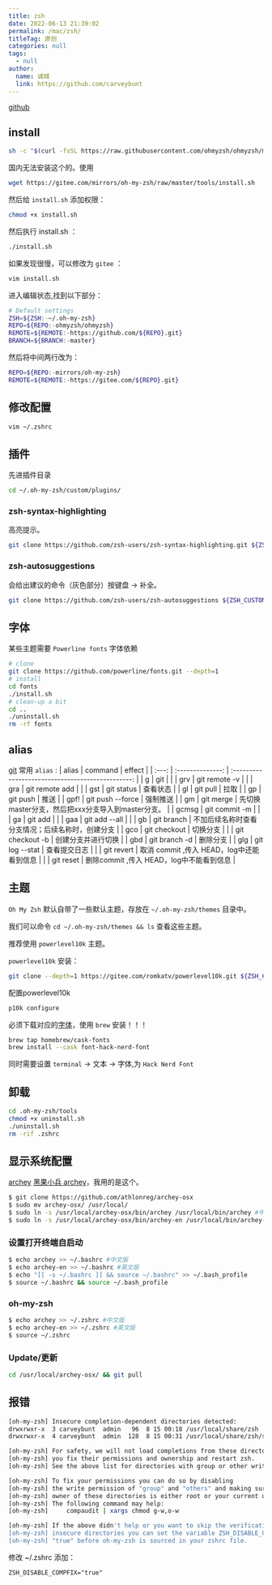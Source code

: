 ```yaml
---
title: zsh
date: 2022-06-13 21:39:02
permalink: /mac/zsh/
titleTag: 原创
categories: null
tags: 
  - null
author: 
  name: 诚城
  link: https://github.com/carveybunt
---
```


[github](https://github.com/ohmyzsh/ohmyzsh)

## install

```sh
sh -c "$(curl -fsSL https://raw.githubusercontent.com/ohmyzsh/ohmyzsh/master/tools/install.sh)"
```

国内无法安装这个的。使用

```sh
wget https://gitee.com/mirrors/oh-my-zsh/raw/master/tools/install.sh
```

然后给 `install.sh` 添加权限：

```sh
chmod +x install.sh
```

然后执行 install.sh ：

```sh
./install.sh
```

如果发现很慢，可以修改为 `gitee` ：

```sh
vim install.sh
```

进入编辑状态,找到以下部分：

```sh
# Default settings
ZSH=${ZSH:-~/.oh-my-zsh}
REPO=${REPO:-ohmyzsh/ohmyzsh}
REMOTE=${REMOTE:-https://github.com/${REPO}.git}
BRANCH=${BRANCH:-master}
```

然后将中间两行改为：

```sh
REPO=${REPO:-mirrors/oh-my-zsh}
REMOTE=${REMOTE:-https://gitee.com/${REPO}.git}
```

## 修改配置

```sh
vim ~/.zshrc
```

## 插件

先进插件目录
```sh
cd ~/.oh-my-zsh/custom/plugins/
```

### zsh-syntax-highlighting

高亮提示。

```sh
git clone https://github.com/zsh-users/zsh-syntax-highlighting.git ${ZSH_CUSTOM:-~/.oh-my-zsh/custom}/plugins/zsh-syntax-highlighting
```

### zsh-autosuggestions

会给出建议的命令（灰色部分）按键盘 → 补全。

```sh
git clone https://github.com/zsh-users/zsh-autosuggestions ${ZSH_CUSTOM:-~/.oh-my-zsh/custom}/plugins/zsh-autosuggestions
```

## 字体

某些主题需要 `Powerline fonts` 字体依赖

```sh
# clone
git clone https://github.com/powerline/fonts.git --depth=1
# install
cd fonts
./install.sh
# clean-up a bit
cd ..
./uninstall.sh
rm -rf fonts
```

## alias

[git](https://kapeli.com/cheat_sheets/Oh-My-Zsh_Git.docset/Contents/Resources/Documents/index)
常用 `alias` :
| alias |     command      |                      effect                       |
| :---: | :--------------: | :-----------------------------------------------: |
|   g   |       git        |                                                   |
|  grv  |  git remote -v   |                                                   |
|  gra  |  git remote add  |                                                   |
|  gst  |    git status    |                     查看状态                      |
|  gl   |     git pull     |                       拉取                        |
|  gp   |     git push     |                       推送                        |
| gpf!  | git push --force |                     强制推送                      |
|  gm   |    git merge     | 先切换master分支，然后把xxx分支导入到master分支。 |
| gcmsg |  git commit -m   |                                                   |
|  ga   |     git add      |                                                   |
|  gaa  |  git add --all   |                                                   |
|  gb   |    git branch    | 不加后续名称时查看分支情况；后续名称时，创建分支  |
|  gco  |   git checkout   |                     切换分支                      |
|       | git checkout -b  |                创建分支并进行切换                 |
|  gbd  |  git branch -d   |                     删除分支                      |
|  glg  |  git log --stat  |                   查看提交日志                    |
|       |    git revert    |     取消 commit ,传入 HEAD，log中还能看到信息     |
|       |    git reset     |     删除commit ,传入 HEAD，log中不能看到信息      |

## 主题

`Oh My Zsh` 默认自带了一些默认主题，存放在 `~/.oh-my-zsh/themes` 目录中。

我们可以命令 `cd ~/.oh-my-zsh/themes && ls` 查看这些主题。

推荐使用 `powerlevel10k` 主题。

`powerlevel10k` 安装：

```sh
git clone --depth=1 https://gitee.com/romkatv/powerlevel10k.git ${ZSH_CUSTOM:-$HOME/.oh-my-zsh/custom}/themes/powerlevel10k
```

配置powerlevel10k

```sh
p10k configure
```

必须下载对应的[字体](https://www.nerdfonts.com/font-downloads)，使用 `brew` 安装！！！

```sh
brew tap homebrew/cask-fonts
brew install --cask font-hack-nerd-font
```

同时需要设置 `terminal` -> 文本 -> 字体,为 `Hack Nerd Font`

## 卸载

```sh
cd .oh-my-zsh/tools 
chmod +x uninstall.sh 
./uninstall.sh 
rm -rif .zshrc
```

## 显示系统配置

[archey](https://github.com/obihann/archey-osx)
[黑果小兵 archey](https://github.com/xiaobaisky/archey)，我用的是这个。

```sh
$ git clone https://github.com/athlonreg/archey-osx 
$ sudo mv archey-osx/ /usr/local/ 
$ sudo ln -s /usr/local/archey-osx/bin/archey /usr/local/bin/archey #中文版 软连接
$ sudo ln -s /usr/local/archey-osx/bin/archey-en /usr/local/bin/archey-en #英文版 软连接
```

### 设置打开终端自启动

```sh
$ echo archey >> ~/.bashrc #中文版
$ echo archey-en >> ~/.bashrc #英文版
$ echo "[[ -s ~/.bashrc ]] && source ~/.bashrc" >> ~/.bash_profile 
$ source ~/.bashrc && source ~/.bash_profile 
```

### oh-my-zsh

```sh
$ echo archey >> ~/.zshrc #中文版
$ echo archey-en >> ~/.zshrc #英文版
$ source ~/.zshrc 
```

### Update/更新

```sh
cd /usr/local/archey-osx/ && git pull 
```

## 报错

```sh
[oh-my-zsh] Insecure completion-dependent directories detected:
drwxrwxr-x  3 carveybunt  admin   96  8 15 00:18 /usr/local/share/zsh
drwxrwxr-x  4 carveybunt  admin  128  8 15 00:31 /usr/local/share/zsh/site-functions

[oh-my-zsh] For safety, we will not load completions from these directories until
[oh-my-zsh] you fix their permissions and ownership and restart zsh.
[oh-my-zsh] See the above list for directories with group or other writability.

[oh-my-zsh] To fix your permissions you can do so by disabling
[oh-my-zsh] the write permission of "group" and "others" and making sure that the
[oh-my-zsh] owner of these directories is either root or your current user.
[oh-my-zsh] The following command may help:
[oh-my-zsh]     compaudit | xargs chmod g-w,o-w

[oh-my-zsh] If the above didn't help or you want to skip the verification of
[oh-my-zsh] insecure directories you can set the variable ZSH_DISABLE_COMPFIX to
[oh-my-zsh] "true" before oh-my-zsh is sourced in your zshrc file.
```

修改 ~/.zshrc 添加：

```vm
ZSH_DISABLE_COMPFIX="true"
```
